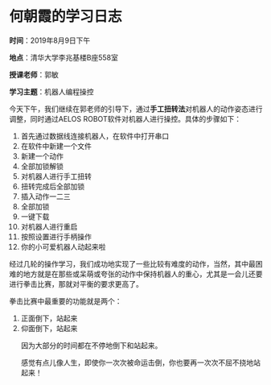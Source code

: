 # 何朝霞的学习日志

**时间**：2019年8月9日下午

**地点**：清华大学李兆基楼B座558室

**授课老师**：郭敏

**学习主题**：机器人编程操控

今天下午，我们继续在郭老师的引导下，通过**手工扭转法**对机器人的动作姿态进行调整，同时通过AELOS ROBOT软件对机器人进行操控。具体的步骤如下：

<ol>
<li>首先通过数据线连接机器人，在软件中打开串口</li>
<li>在软件中新建一个文件</li>
<li>新建一个动作</li>
<li>全部加锁解锁</li>
<li>对机器人进行手工扭转</li>
<li>扭转完成后全部加锁</li>
<li>插入动作一二三</li>
<li>全部加锁</li>
<li>一键下载</li>
<li>对机器人进行重启</li>
<li>按照设置进行手柄操作</li>
<li>你的小可爱机器人动起来啦</li>
</ol>

经过几轮的操作学习，我们成功地实现了一些比较有难度的动作，当然，其中最困难的地方就是在那些或呆萌或夸张的动作中保持机器人的重心，尤其是一会儿还要进行拳击比赛，那就对平衡的要求更高了。

拳击比赛中最重要的功能就是两个：

<ol>
<li>正面倒下，站起来</li>
<li>仰面倒下，站起来</li>

因为大部分的时间都在不停地倒下和站起来。

感觉有点儿像人生，即使你一次次被命运击倒，你也要再一次次不屈不挠地站起来！
